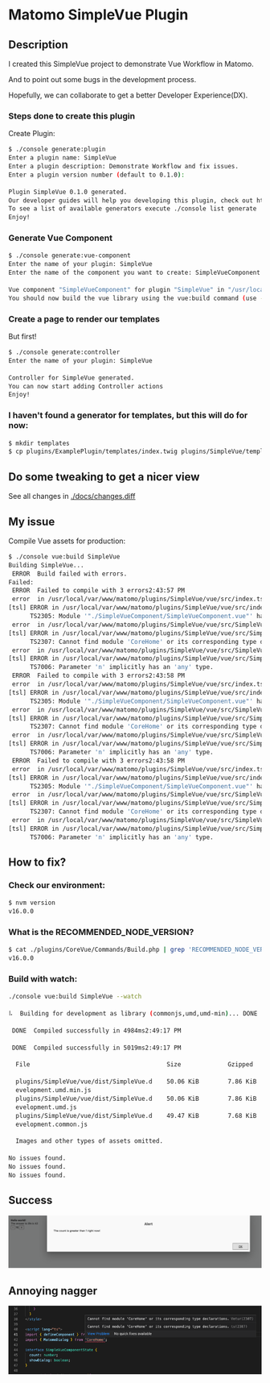 # Matomo SimpleVue Plugin

## Description

I created this SimpleVue project to demonstrate Vue Workflow in Matomo.

And to point out some bugs in the development process.

Hopefully, we can collaborate to get a better Developer Experience(DX).


### Steps done to create this plugin

Create Plugin:
```bash
$ ./console generate:plugin
Enter a plugin name: SimpleVue
Enter a plugin description: Demonstrate Workflow and fix issues.
Enter a plugin version number (default to 0.1.0):

Plugin SimpleVue 0.1.0 generated.
Our developer guides will help you developing this plugin, check out https://developer.matomo.org/guides
To see a list of available generators execute ./console list generate
Enjoy!
```

### Generate Vue Component
```bash
$ ./console generate:vue-component
Enter the name of your plugin: SimpleVue
Enter the name of the component you want to create: SimpleVueComponent

Vue component "SimpleVueComponent" for plugin "SimpleVue" in "/usr/local/var/www/matomo/plugins/SimpleVue/vue/src/SimpleVueComponent.vue" generated
You should now build the vue library using the vue:build command (use --watch to continuously build after making changes).
```

### Create a page to render our templates

But first!
```bash
$ ./console generate:controller
Enter the name of your plugin: SimpleVue

Controller for SimpleVue generated.
You can now start adding Controller actions
Enjoy!
```
### I haven't found a generator for templates, but this will do for now:
```bash
$ mkdir templates
$ cp plugins/ExamplePlugin/templates/index.twig plugins/SimpleVue/templates/index.twig
```

## Do some tweaking to get a nicer view

See all changes in [./docs/changes.diff](./docs/changes.diff)

## My issue

Compile Vue assets for production:
```bash
$ ./console vue:build SimpleVue
Building SimpleVue...
 ERROR  Build failed with errors.
Failed:
 ERROR  Failed to compile with 3 errors2:43:57 PM
 error  in /usr/local/var/www/matomo/plugins/SimpleVue/vue/src/index.ts
[tsl] ERROR in /usr/local/var/www/matomo/plugins/SimpleVue/vue/src/index.ts(9,10)
      TS2305: Module '"./SimpleVueComponent/SimpleVueComponent.vue"' has no exported member 'default'.
 error  in /usr/local/var/www/matomo/plugins/SimpleVue/vue/src/SimpleVueComponent/SimpleVueComponent.adapter.ts
[tsl] ERROR in /usr/local/var/www/matomo/plugins/SimpleVue/vue/src/SimpleVueComponent/SimpleVueComponent.adapter.ts(9,40)
      TS2307: Cannot find module 'CoreHome' or its corresponding type declarations.
 error  in /usr/local/var/www/matomo/plugins/SimpleVue/vue/src/SimpleVueComponent/SimpleVueComponent.vue.ts
[tsl] ERROR in /usr/local/var/www/matomo/plugins/SimpleVue/vue/src/SimpleVueComponent/SimpleVueComponent.vue.ts(3,22)
      TS7006: Parameter 'n' implicitly has an 'any' type.
 ERROR  Failed to compile with 3 errors2:43:58 PM
 error  in /usr/local/var/www/matomo/plugins/SimpleVue/vue/src/index.ts
[tsl] ERROR in /usr/local/var/www/matomo/plugins/SimpleVue/vue/src/index.ts(9,10)
      TS2305: Module '"./SimpleVueComponent/SimpleVueComponent.vue"' has no exported member 'default'.
 error  in /usr/local/var/www/matomo/plugins/SimpleVue/vue/src/SimpleVueComponent/SimpleVueComponent.adapter.ts
[tsl] ERROR in /usr/local/var/www/matomo/plugins/SimpleVue/vue/src/SimpleVueComponent/SimpleVueComponent.adapter.ts(9,40)
      TS2307: Cannot find module 'CoreHome' or its corresponding type declarations.
 error  in /usr/local/var/www/matomo/plugins/SimpleVue/vue/src/SimpleVueComponent/SimpleVueComponent.vue.ts
[tsl] ERROR in /usr/local/var/www/matomo/plugins/SimpleVue/vue/src/SimpleVueComponent/SimpleVueComponent.vue.ts(3,22)
      TS7006: Parameter 'n' implicitly has an 'any' type.
 ERROR  Failed to compile with 3 errors2:43:58 PM
 error  in /usr/local/var/www/matomo/plugins/SimpleVue/vue/src/index.ts
[tsl] ERROR in /usr/local/var/www/matomo/plugins/SimpleVue/vue/src/index.ts(9,10)
      TS2305: Module '"./SimpleVueComponent/SimpleVueComponent.vue"' has no exported member 'default'.
 error  in /usr/local/var/www/matomo/plugins/SimpleVue/vue/src/SimpleVueComponent/SimpleVueComponent.adapter.ts
[tsl] ERROR in /usr/local/var/www/matomo/plugins/SimpleVue/vue/src/SimpleVueComponent/SimpleVueComponent.adapter.ts(9,40)
      TS2307: Cannot find module 'CoreHome' or its corresponding type declarations.
 error  in /usr/local/var/www/matomo/plugins/SimpleVue/vue/src/SimpleVueComponent/SimpleVueComponent.vue.ts
[tsl] ERROR in /usr/local/var/www/matomo/plugins/SimpleVue/vue/src/SimpleVueComponent/SimpleVueComponent.vue.ts(3,22)
      TS7006: Parameter 'n' implicitly has an 'any' type.
```

## How to fix?

### Check our environment:
```bash
$ nvm version
v16.0.0
```

### What is the RECOMMENDED_NODE_VERSION? 
```bash
$ cat ./plugins/CoreVue/Commands/Build.php | grep 'RECOMMENDED_NODE_VERSION.*=' | grep -o "'.*'" | sed "s/'//g" | sed "s/^/v/g"
v16.0.0
```

### Build with watch:
```bash
./console vue:build SimpleVue --watch

⠧  Building for development as library (commonjs,umd,umd-min)... DONE  Compiled successfully in 4939ms2:49:16 PM

 DONE  Compiled successfully in 4984ms2:49:17 PM

 DONE  Compiled successfully in 5019ms2:49:17 PM

  File                                      Size             Gzipped

  plugins/SimpleVue/vue/dist/SimpleVue.d    50.06 KiB        7.86 KiB
  evelopment.umd.min.js
  plugins/SimpleVue/vue/dist/SimpleVue.d    50.06 KiB        7.86 KiB
  evelopment.umd.js
  plugins/SimpleVue/vue/dist/SimpleVue.d    49.47 KiB        7.68 KiB
  evelopment.common.js

  Images and other types of assets omitted.

No issues found.
No issues found.
No issues found.
```

## Success

!["Screenshot-1"](./screenshots/Screenshot-1.png)

## Annoying nagger

!["Screenshot-2"](./screenshots/Screenshot-2.png)

